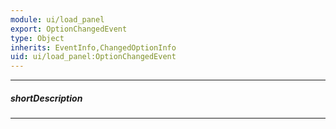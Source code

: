 ```yaml
---
module: ui/load_panel
export: OptionChangedEvent
type: Object
inherits: EventInfo,ChangedOptionInfo
uid: ui/load_panel:OptionChangedEvent
---
```

---
##### shortDescription
<!-- Description goes here -->

---
<!-- Description goes here -->